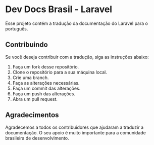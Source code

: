 # Dev Docs Brasil - Laravel

Esse projeto contém a tradução da documentação do Laravel para o português.

## Contribuindo

Se você deseja contribuir com a tradução, siga as instruções abaixo:

1. Faça um fork desse repositório.
2. Clone o repositório para a sua máquina local.
3. Crie uma branch.
4. Faça as alterações necessárias.
5. Faça um commit das alterações.
6. Faça um push das alterações.
7. Abra um pull request.

## Agradecimentos

Agradecemos a todos os contribuidores que ajudaram a traduzir a documentação.
O seu apoio é muito importante para a comunidade brasileira de desenvolvimento.